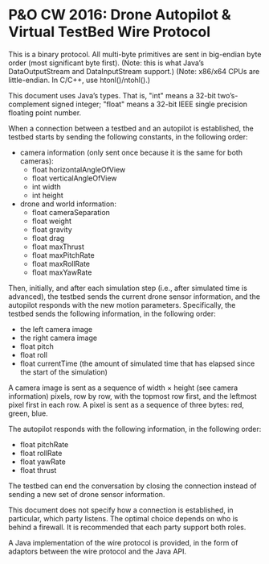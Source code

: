 P&O CW 2016: Drone Autopilot & Virtual TestBed Wire Protocol
============================================================

This is a binary protocol. All multi-byte primitives are sent in big-endian byte order (most significant byte first). (Note: this is what Java’s DataOutputStream and DataInputStream support.) (Note: x86/x64 CPUs are little-endian. In C/C++, use htonl()/ntohl().)

This document uses Java’s types. That is, "int" means a 32-bit two’s-complement signed integer; "float" means a 32-bit IEEE single precision floating point number.

When a connection between a testbed and an autopilot is established, the testbed starts by sending the following constants, in the following order:

- camera information (only sent once because it is the same for both cameras):
  * float horizontalAngleOfView
  * float verticalAngleOfView
  * int width
  * int height
- drone and world information:
  * float cameraSeparation
  * float weight
  * float gravity
  * float drag
  * float maxThrust
  * float maxPitchRate
  * float maxRollRate
  * float maxYawRate

Then, initially, and after each simulation step (i.e., after simulated time is advanced), the testbed sends the current drone sensor information, and the autopilot responds with the new motion parameters. Specifically, the testbed sends the following information, in the following order:

- the left camera image
- the right camera image
- float pitch
- float roll
- float currentTime (the amount of simulated time that has elapsed since the start of the simulation)

A camera image is sent as a sequence of width × height (see camera information) pixels, row by row, with the topmost row first, and the leftmost pixel first in each row. A pixel is sent as a sequence of three bytes: red, green, blue.

The autopilot responds with the following information, in the following order:

- float pitchRate
- float rollRate
- float yawRate
- float thrust

The testbed can end the conversation by closing the connection instead of sending a new set of drone sensor information.

This document does not specify how a connection is established, in particular, which party listens. The optimal choice depends on who is behind a firewall. It is recommended that each party support both roles.

A Java implementation of the wire protocol is provided, in the form of adaptors between the wire protocol and the Java API.
